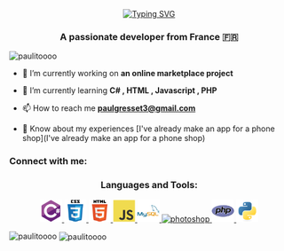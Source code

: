 <div align = "center" ><a href="https://git.io/typing-svg"><img src="https://readme-typing-svg.herokuapp.com?font=Fira+Code&pause=1000&color=36F794&background=FFFFFF00&center=true&random=false&width=435&lines=Hello+!;Welcome+to+my+GitHub+;My+name's+Paul+Gresset" alt="Typing SVG" /></a></div>

<h3 align="center">A passionate developer from France 🇫🇷</h3>

<p align="left"> <img src="https://komarev.com/ghpvc/?username=paulitoooo&label=Profile%20views&color=0e75b6&style=flat" alt="paulitoooo" /> </p>

- 🔭 I’m currently working on **an online marketplace project**

- 🌱 I’m currently learning **C# , HTML , Javascript , PHP**

- 📫 How to reach me **paulgresset3@gmail.com**

- 📄 Know about my experiences [I've already make an app for a phone shop](I've already make an app for a phone shop)

<h3 align="left">Connect with me:</h3>
<p align="left">
</p>

<h3 align="center">Languages and Tools:</h3>
<p align="center"> <a href="https://www.w3schools.com/cs/" target="_blank" rel="noreferrer"> <img src="https://raw.githubusercontent.com/devicons/devicon/master/icons/csharp/csharp-original.svg" alt="csharp" width="40" height="40"/> </a> <a href="https://www.w3schools.com/css/" target="_blank" rel="noreferrer"> <img src="https://raw.githubusercontent.com/devicons/devicon/master/icons/css3/css3-original-wordmark.svg" alt="css3" width="40" height="40"/> </a> <a href="https://www.w3.org/html/" target="_blank" rel="noreferrer"> <img src="https://raw.githubusercontent.com/devicons/devicon/master/icons/html5/html5-original-wordmark.svg" alt="html5" width="40" height="40"/> </a> <a href="https://developer.mozilla.org/en-US/docs/Web/JavaScript" target="_blank" rel="noreferrer"> <img src="https://raw.githubusercontent.com/devicons/devicon/master/icons/javascript/javascript-original.svg" alt="javascript" width="40" height="40"/> </a> <a href="https://www.mysql.com/" target="_blank" rel="noreferrer"> <img src="https://raw.githubusercontent.com/devicons/devicon/master/icons/mysql/mysql-original-wordmark.svg" alt="mysql" width="40" height="40"/> </a> <a href="https://www.photoshop.com/en" target="_blank" rel="noreferrer"> <img src="https://upload.wikimedia.org/wikipedia/commons/thumb/a/af/Adobe_Photoshop_CC_icon.svg/1200px-Adobe_Photoshop_CC_icon.svg.png" alt="photoshop" width="40" height="40"/> </a> <a href="https://www.php.net" target="_blank" rel="noreferrer"> <img src="https://raw.githubusercontent.com/devicons/devicon/master/icons/php/php-original.svg" alt="php" width="40" height="40"/> </a> <a href="https://www.python.org" target="_blank" rel="noreferrer"> <img src="https://raw.githubusercontent.com/devicons/devicon/master/icons/python/python-original.svg" alt="python" width="40" height="40"/> </a> </p>

<p><img align="left" src="https://github-readme-stats.vercel.app/api/top-langs?username=paulitoooo&show_icons=true&locale=en&layout=compact" alt="paulitoooo" /></p>

<p>&nbsp;<img align="center" src="https://github-readme-stats.vercel.app/api?username=paulitoooo&show_icons=true&locale=en" alt="paulitoooo" /></p>
